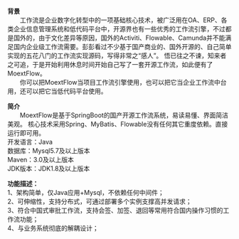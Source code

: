 **背景**  
&emsp;&emsp;工作流是企业数字化转型中的一项基础核心技术，被广泛用在OA、ERP、各类企业信息管理系统和低代码平台中，开源界也有一些优秀的工作流引擎，不过都是国外的，由于文化差异等原因，国外的Activiti、Flowable、Camunda并不能满足国内企业级工作流需要。彭彭看过不少基于国产商业的、国外开源的、自己简单实现的五花八门的工作流实现源码，写得非常之“感人”。 悟已往之不谏，知来者之可追，于是开始利用休息时间开始自己写了一套开源工作流，如此便有了MoextFlow。  
&emsp;&emsp;你可以把MoextFlow当项目工作流引擎使用，也可以把它当企业工作流中台用，还可以把它当低代码平台使用。  
    
**简介**  
&emsp;&emsp;MoextFlow是基于SpringBoot的国产开源工作流系统，易读易懂、界面简洁美观。 核心技术采用Spring、MyBatis、Flowable没有任何其它重度依赖。直接运行即可用。  
开发语言：Java  
数据库：Mysql5.7及以上版本  
Maven：3.0及以上版本  
JDK版本：JDK1.8及以上版本  

**功能描述：**  
1、架构简单，仅Java应用+Mysql，不依赖任何中间件；  
2、可伸缩性，支持分布式，可通过部署多个实例支撑高并发请求；  
3、符合中国式审批工作流，支持会签、加签、退回等常用符合国内操作习惯的工作流功能；  
4、与业务系统彻底的解耦设计；  
